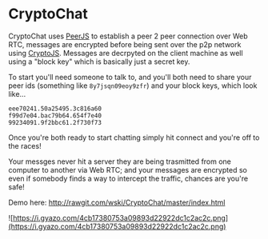 # CryptoChat
CryptoChat uses [PeerJS](http://peerjs.com) to establish a peer 2 peer connection over Web RTC, messages are encrypted before being sent over the p2p network using [CryptoJS](https://www.npmjs.com/package/crypto-js). Messages are decrpyted on the client machine as well using a "block key" which is basically just a secret key. 

To start you'll need someone to talk to, and you'll both need to share your peer ids (something like `8y7jsqn09eoy9zfr`) and your block keys, which look like...

```
eee70241.50a25495.3c816a60
f99d7e04.bac79b64.654f7e40
99234091.9f2bbc61.2f730f73
```

Once you're both ready to start chatting simply hit connect and you're off to the races!

Your messges never hit a server they are being trasmitted from one computer to another via Web RTC; and your messages are encrypted so even if somebody finds a way to intercept the traffic, chances are you're safe!


Demo here: http://rawgit.com/wski/CryptoChat/master/index.html


![https://i.gyazo.com/4cb17380753a09893d22922dc1c2ac2c.png](https://i.gyazo.com/4cb17380753a09893d22922dc1c2ac2c.png)
